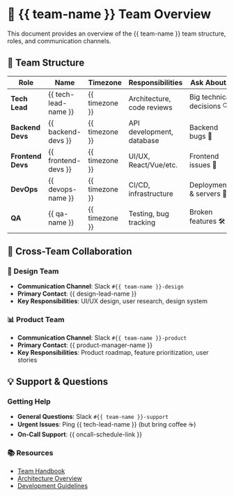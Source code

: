 <!--  
�� Usage:  
- Replace all {{placeholders}} with your organization's content
- Update links and remove unnecessary sections
- Customize as needed 

Happy documenting! 🚀  
-->

# 👥 {{ team-name }} Team Overview

This document provides an overview of the {{ team-name }} team structure, roles, and communication channels.

## 🎯 Team Structure

| Role | Name | Timezone | Responsibilities | Ask About... |
|------|------|----------|------------------|--------------|
| **Tech Lead** | {{ tech-lead-name }} | {{ timezone }} | Architecture, code reviews | Big technical decisions 🔍 |
| **Backend Devs** | {{ backend-devs }} | {{ timezone }} | API development, database | Backend bugs 🐞 |
| **Frontend Devs** | {{ frontend-devs }} | {{ timezone }} | UI/UX, React/Vue/etc. | Frontend issues 🎨 |
| **DevOps** | {{ devops-name }} | {{ timezone }} | CI/CD, infrastructure | Deployments & servers 🚀 |
| **QA** | {{ qa-name }} | {{ timezone }} | Testing, bug tracking | Broken features 🛠 |

## 🤝 Cross-Team Collaboration

### 🎨 Design Team

- **Communication Channel**: Slack `#{{ team-name }}-design`
- **Primary Contact**: {{ design-lead-name }}
- **Key Responsibilities**: UI/UX design, user research, design system

### 📊 Product Team

- **Communication Channel**: Slack `#{{ team-name }}-product`
- **Primary Contact**: {{ product-manager-name }}
- **Key Responsibilities**: Product roadmap, feature prioritization, user stories

## 💡 Support & Questions

### Getting Help

- **General Questions**: Slack `#{{ team-name }}-support`
- **Urgent Issues**: Ping {{ tech-lead-name }} (but bring coffee ☕)
- **On-Call Support**: {{ oncall-schedule-link }}

### 📚 Resources

- [Team Handbook](../handbook.md)
- [Architecture Overview](../architecture/overview.md)
- [Development Guidelines](../standards/development.md)
